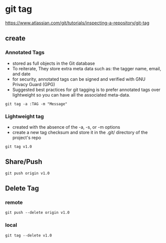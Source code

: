 # git tag

https://www.atlassian.com/git/tutorials/inspecting-a-repository/git-tag

## create

### Annotated Tags

- stored as full objects in the Git database
- To reiterate, They store extra meta data such as: the tagger name, email, and date
- for security, annotated tags can be signed and verified with GNU Privacy Guard (GPG)
- Suggested best practices for git tagging is to prefer annotated tags over lightweight so you can have all the associated meta-data.

`git tag -a :TAG -m "Message"`

### Lightweight tag

- created with the absence of the -a, -s, or -m options
- create a new tag checksum and store it in the .git/ directory of the project's repo

`git tag v1.0`

## Share/Push

`git push origin v1.0`

## Delete Tag

### remote

`git push --delete origin v1.0`

### local

`git tag --delete v1.0`


